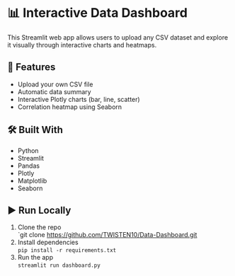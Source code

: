 # 📊 Interactive Data Dashboard

This Streamlit web app allows users to upload any CSV dataset and explore it visually through interactive charts and heatmaps.

## 🚀 Features
- Upload your own CSV file
- Automatic data summary
- Interactive Plotly charts (bar, line, scatter)
- Correlation heatmap using Seaborn

## 🛠️ Built With
- Python
- Streamlit
- Pandas
- Plotly
- Matplotlib
- Seaborn

## ▶️ Run Locally
1. Clone the repo  
   `git clone https://github.com/TWISTEN10/Data-Dashboard.git
2. Install dependencies  
   `pip install -r requirements.txt`
3. Run the app  
   `streamlit run dashboard.py`

